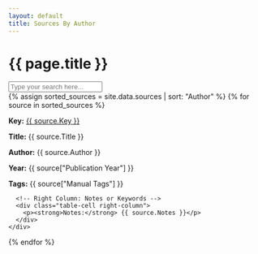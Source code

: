 ```yaml
---
layout: default
title: Sources By Author
---
```


<h1>{{ page.title }}</h1>

<div id="search-container">
  <input
    type="text"
    id="search-input"
    placeholder="Type your search here..."
    onkeyup="filterSources()"
  />
</div>

<div class="table" id="sources-container">
  {% assign sorted_sources = site.data.sources | sort: "Author" %}
  {% for source in sorted_sources %}
    <div class="table-row">
      <!-- Left Column: Title, Author, Year -->
      <div class="table-cell left-column">
        <p><strong>Key:</strong> <a href="{{ site.baseurl }}/sources/{{ source.Key }}.html">{{ source.Key }}</a></p>
        <p><strong>Title:</strong> {{ source.Title }}</p>
        <p><strong>Author:</strong> {{ source.Author }}</p>
        <p><strong>Year:</strong> {{ source["Publication Year"] }}</p>
        <p><strong>Tags:</strong> {{ source["Manual Tags"] }}</p>
      </div>
      
      <!-- Right Column: Notes or Keywords -->
      <div class="table-cell right-column">
        <p><strong>Notes:</strong> {{ source.Notes }}</p>
      </div>
    </div>
  {% endfor %}
</div>
